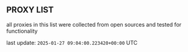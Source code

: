 ## PROXY LIST

all proxies in this list were collected from open sources and tested for functionality

last update: `2025-01-27 09:04:00.223420+00:00` UTC